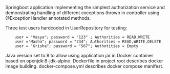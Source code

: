 Springboot application implementing the simplest authorization service and demonstrating handling 
of different exceptions thrown in controller using @ExceptionHandler annotated methods.

Three test users hardcoded in UserRepository for testing:

        user = "Vasya"; password = "123" ; Authorities = READ,WRITE
        user ="Masha"; password = "234"; Authorities = READ,WRITE,DELETE
        user = "Grisha"; password = "567"; Authotities = Empty

Java version set to 8 to allow using application jar in Docker container based on openjdk:8-jdk-alpine.
Dockerfile in project root describes docker image building.
docker-compose.yml describes docker compose manifest. 